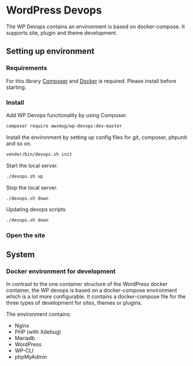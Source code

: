 # WordPress Devops

The WP Devops contains an environment is based on docker-compose. It supports site, plugin and theme development.

## Setting up environment

### Requirements

For this library [Composer](https://getcomposer.org/download/) and [Docker](https://www.docker.com/) is required. Please install before starting.

### Install

Add WP Devops functionality by using Composer. 

```bash
composer require awsmug/wp-devops:dev-master
```

Install the environment by setting up config files for git, composer, phpunit and so on.

```bash
vendor/bin/devops.sh init
```

Start the local server.

```bash
./devops.sh up
```

Stop the local server.

```bash
./devops.sh down
```

Updating devops scripts

```bash
./devops.sh down
```

### Open the site

## System

### Docker environment for development

In contrast to the one container structure of the WordPress docker container, the WP devops is based on a docker-compose 
environment which is a lot more configurable. It contains a docker-compose file for the three types of development for 
sites, themes or plugins. 

The environment contains:

* Nginx
* PHP (with Xdebug)
* Mariadb
* WordPress
* WP-CLI
* phpMyAdmin